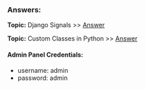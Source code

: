 ### Answers:
<b>Topic:</b> Django Signals >> [Answer](https://github.com/MeetRathod0/repo_django/blob/master/topic_django_signals.md)

<b>Topic:</b> Custom Classes in Python >> [Answer](https://github.com/MeetRathod0/repo_django/blob/master/topic_custom_classes.md)


#### Admin Panel Credentials:
 - username: admin
 - password: admin